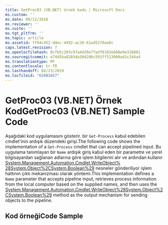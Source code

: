 ```yaml
---
title: GetProc03 (VB.NET) örnek kodu | Microsoft Docs
ms.custom: ''
ms.date: 09/12/2016
ms.reviewer: ''
ms.suite: ''
ms.tgt_pltfrm: ''
ms.topic: article
ms.assetid: ff94c452-d4ec-4492-ac20-61ad52f8ae8c
caps.latest.revision: 7
ms.openlocfilehash: 0cfb5c203c97a4d20e7fadf8183e608e9e31b881
ms.sourcegitcommit: e7445ba8203da304286c591ff513900ad1c244a4
ms.translationtype: MT
ms.contentlocale: tr-TR
ms.lasthandoff: 04/23/2019
ms.locfileid: "62081657"
---
```

# <a name="getproc03-vbnet-sample-code"></a><span data-ttu-id="5334c-102">GetProc03 (VB.NET) Örnek Kod</span><span class="sxs-lookup"><span data-stu-id="5334c-102">GetProc03 (VB.NET) Sample Code</span></span>

<span data-ttu-id="5334c-103">Aşağıdaki kod uygulamasını gösterir. bir `Get-Process` kabul edebilen cmdlet'inin ardışık düzendeki girişi.</span><span class="sxs-lookup"><span data-stu-id="5334c-103">The following code shows the implementation of a `Get-Process` cmdlet that can accept pipelined input.</span></span> <span data-ttu-id="5334c-104">Bu uygulama tanımlayan bir `Name` ardışık giriş kabul eden bir parametre ve yerel bilgisayardan sağlanan adlarına göre işlem bilgilerini alır ve ardından kullanır [System.Management.Automation.Cmdlet.WriteObject% 28System.Object%2CSystem.Boolean%29](/dotnet/api/System.Management.Automation.Cmdlet.WriteObject%28System.Object%2CSystem.Boolean%29) nesneler gönderiliyor işlem hattının çıktı mekanizması olarak yöntemi.</span><span class="sxs-lookup"><span data-stu-id="5334c-104">This implementation defines a `Name` parameter that accepts pipeline input, retrieves process information from the local computer based on the supplied names, and then uses the [System.Management.Automation.Cmdlet.WriteObject%28System.Object%2CSystem.Boolean%29](/dotnet/api/System.Management.Automation.Cmdlet.WriteObject%28System.Object%2CSystem.Boolean%29) method as the output mechanism for sending objects to the pipeline.</span></span>

## <a name="code-sample"></a><span data-ttu-id="5334c-105">Kod örneği</span><span class="sxs-lookup"><span data-stu-id="5334c-105">Code Sample</span></span>

<!-- TODO!!!: review snippet reference  [!CODE [Msh_samplesgetproc03#getproc03vbAll](Msh_samplesgetproc03#getproc03vbAll)]  -->